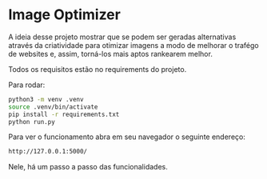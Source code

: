 # Image Optimizer

A ideia desse projeto mostrar que se podem ser geradas alternativas através da criatividade  para otimizar imagens a modo de melhorar o trafégo de websites 
e, assim, torná-los mais aptos rankearem melhor. 


Todos os requisitos estão no requirements do projeto.

Para rodar:
```bash
python3 -m venv .venv
source .venv/bin/activate
pip install -r requirements.txt
python run.py
```

Para ver o funcionamento abra em seu navegador o seguinte endereço: 
```bash
http://127.0.0.1:5000/ 
```

Nele, há um passo a passo das funcionalidades.
